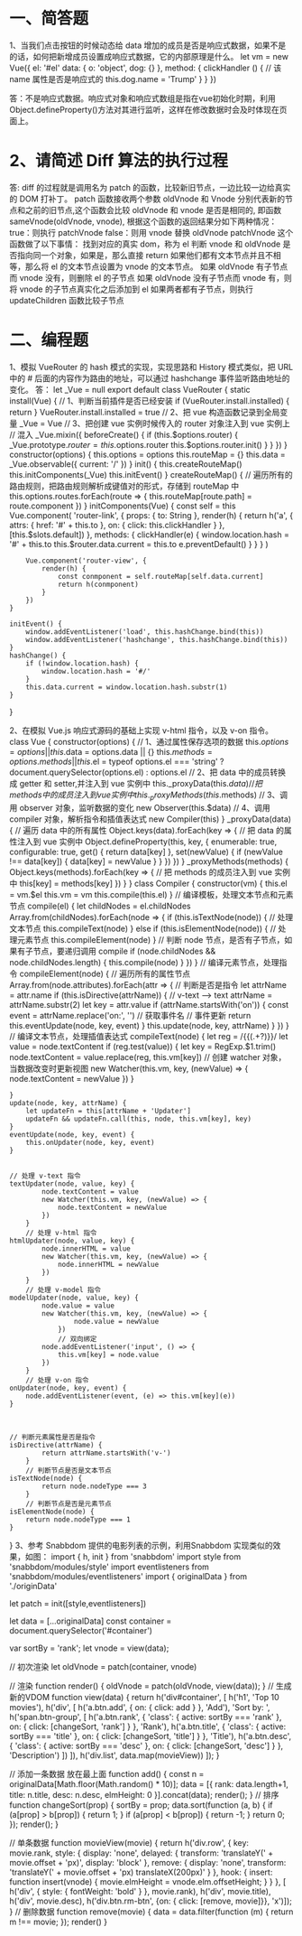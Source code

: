 # 一、简答题
1、当我们点击按钮的时候动态给 data 增加的成员是否是响应式数据，如果不是的话，如何把新增成员设置成响应式数据，它的内部原理是什么。
let vm = new Vue({
 el: '#el'
 data: {
  o: 'object',
  dog: {}
 },
 method: {
  clickHandler () {
   // 该 name 属性是否是响应式的
   this.dog.name = 'Trump'
  }
 }
})
 
 答：不是响应式数据。响应式对象和响应式数组是指在vue初始化时期，利用Object.defineProperty()方法对其进行监听，这样在修改数据时会及时体现在页面上。

# 2、请简述 Diff 算法的执行过程
 答:
 diff 的过程就是调用名为 patch 的函数，比较新旧节点，一边比较一边给真实的 DOM 打补丁。
patch 函数接收两个参数 oldVnode 和 Vnode 分别代表新的节点和之前的旧节点,这个函数会比较 oldVnode 和 vnode 是否是相同的, 即函数 sameVnode(oldVnode, vnode), 根据这个函数的返回结果分如下两种情况：
true：则执行 patchVnode
false：则用 vnode 替换 oldVnode
patchVnode 这个函数做了以下事情：
找到对应的真实 dom，称为 el
判断 vnode 和 oldVnode 是否指向同一个对象，如果是，那么直接 return
如果他们都有文本节点并且不相等，那么将 el 的文本节点设置为 vnode 的文本节点。
如果 oldVnode 有子节点而 vnode 没有，则删除 el 的子节点
如果 oldVnode 没有子节点而 vnode 有，则将 vnode 的子节点真实化之后添加到 el
如果两者都有子节点，则执行 updateChildren 函数比较子节点

# 二、编程题
1、模拟 VueRouter 的 hash 模式的实现，实现思路和 History 模式类似，把 URL 中的 # 后面的内容作为路由的地址，可以通过 hashchange 事件监听路由地址的变化。
 答：
 let _Vue = null
export default class VueRouter {
    static install(Vue) {
        // 1、判断当前插件是否已经安装
        if (VueRouter.install.installed) {
            return
        }
        VueRouter.install.installed = true
            // 2、把 vue 构造函数记录到全局变量
        _Vue = Vue
            // 3、把创建 vue 实例时候传入的 router 对象注入到 vue 实例上
            // 混入
        _Vue.mixin({
            beforeCreate() {
                if (this.$options.router) {
                    _Vue.prototype.$router = this.$options.router
                    this.$options.router.init()
                }
            }
        })
    }
    constructor(options) {
        this.options = options
        this.routeMap = {}
        this.data = _Vue.observable({
            current: '/'
        })
    }
    init() {
        this.createRouteMap()
        this.initComponents(_Vue)
        this.initEvent()
    }
    createRouteMap() {
        // 遍历所有的路由规则，把路由规则解析成键值对的形式，存储到 routeMap 中
        this.options.routes.forEach(route => {
            this.routeMap[route.path] = route.component
        })
    }
    initComponents(Vue) {
        const self = this
        Vue.component(
            'router-link', {
                props: {
                    to: String
                },
                render(h) {
                    return h('a', {
                        attrs: {
                            href: '#' + this.to
                        },
                        on: {
                            click: this.clickHandler
                        }
                    }, [this.$slots.default])
                },
                methods: {
                    clickHandler(e) {
                        window.location.hash = '#' + this.to
                        this.$router.data.current = this.to
                        e.preventDefault()
                    }
                }
            }
        )

        Vue.component('router-view', {
            render(h) {
                const conmponent = self.routeMap[self.data.current]
                return h(conmponent)
            }
        })
    }

    initEvent() {
        window.addEventListener('load', this.hashChange.bind(this))
        window.addEventListener('hashchange', this.hashChange.bind(this))
    }
    hashChange() {
        if (!window.location.hash) {
            window.location.hash = '#/'
        }
        this.data.current = window.location.hash.substr(1)
    }
}

2、在模拟 Vue.js 响应式源码的基础上实现 v-html 指令，以及 v-on 指令。
 class Vue {
    constructor(options) {
        // 1、通过属性保存选项的数据
        this.$options = options || {}
        this.$data = options.data || {}
        this.$methods = options.methods || {}
        this.$el = typeof options.el === 'string' ? document.querySelector(options.el) : options.el
            // 2、把 data 中的成员转换成 getter 和 setter,并注入到 vue 实例中
        this._proxyData(this.$data)
            // 把 methods 中的成员注入到 vue 实例中 
        this._proxyMethods(this.$methods)
            // 3、调用 observer 对象，监听数据的变化
        new Observer(this.$data)
            // 4、调用 compiler 对象，解析指令和插值表达式
        new Compiler(this)
    }
    _proxyData(data) {
        // 遍历 data 中的所有属性
        Object.keys(data).forEach(key => {
            // 把 data 的属性注入到 vue 实例中
            Object.defineProperty(this, key, {
                enumerable: true,
                configurable: true,
                get() {
                    return data[key]
                },
                set(newValue) {
                    if (newValue !== data[key]) {
                        data[key] = newValue
                    }
                }
            })
        })
    }
    _proxyMethods(methods) {
        Object.keys(methods).forEach(key => {
            // 把 methods 的成员注入到 vue 实例中
            this[key] = methods[key]
        })
    }
}
class Compiler {
    constructor(vm) {
            this.el = vm.$el
            this.vm = vm
            this.compile(this.el)
        }
        // 编译模板，处理文本节点和元素节点
    compile(el) {
            let childNodes = el.childNodes
            Array.from(childNodes).forEach(node => {
                if (this.isTextNode(node)) {
                    // 处理文本节点
                    this.compileText(node)
                } else if (this.isElementNode(node)) {
                    // 处理元素节点
                    this.compileElement(node)
                }
                // 判断 node 节点，是否有子节点，如果有子节点，要递归调用 compile
                if (node.childNodes && node.childNodes.length) {
                    this.compile(node)
                }
            })
        }
        // 编译元素节点，处理指令
    compileElement(node) {
            // 遍历所有的属性节点
            Array.from(node.attributes).forEach(attr => {
                // 判断是否是指令
                let attrName = attr.name
                if (this.isDirective(attrName)) {
                    // v-text --> text
                    attrName = attrName.substr(2)
                    let key = attr.value
                    if (attrName.startsWith('on')) {
                        const event = attrName.replace('on:', '') // 获取事件名
                            // 事件更新
                        return this.eventUpdate(node, key, event)
                    }
                    this.update(node, key, attrName)
                }
            })
        }
        // 编译文本节点，处理插值表达式
    compileText(node) {
        let reg = /\{\{(.+?)\}\}/
        let value = node.textContent
        if (reg.test(value)) {
            let key = RegExp.$1.trim()
            node.textContent = value.replace(reg, this.vm[key])
                // 创建 watcher 对象，当数据改变时更新视图
            new Watcher(this.vm, key, (newValue) => {
                node.textContent = newValue
            })
        }

    }
    update(node, key, attrName) {
        let updateFn = this[attrName + 'Updater']
        updateFn && updateFn.call(this, node, this.vm[key], key)
    }
    eventUpdate(node, key, event) {
        this.onUpdater(node, key, event)
    }


    // 处理 v-text 指令
    textUpdater(node, value, key) {
            node.textContent = value
            new Watcher(this.vm, key, (newValue) => {
                node.textContent = newValue
            })
        }
        // 处理 v-html 指令
    htmlUpdater(node, value, key) {
            node.innerHTML = value
            new Watcher(this.vm, key, (newValue) => {
                node.innerHTML = newValue
            })
        }
        // 处理 v-model 指令
    modelUpdater(node, value, key) {
            node.value = value
            new Watcher(this.vm, key, (newValue) => {
                    node.value = newValue
                })
                // 双向绑定
            node.addEventListener('input', () => {
                this.vm[key] = node.value
            })
        }
        // 处理 v-on 指令
    onUpdater(node, key, event) {
        node.addEventListener(event, (e) => this.vm[key](e))
    }



    // 判断元素属性是否是指令
    isDirective(attrName) {
            return attrName.startsWith('v-')
        }
        // 判断节点是否是文本节点
    isTextNode(node) {
            return node.nodeType === 3
        }
        // 判断节点是否是元素节点
    isElementNode(node) {
        return node.nodeType === 1
    }
}
3、参考 Snabbdom 提供的电影列表的示例，利用Snabbdom 实现类似的效果，如图：
import { h, init } from 'snabbdom'
import style from 'snabbdom/modules/style'
import eventlisteners from 'snabbdom/modules/eventlisteners'
import { originalData } from './originData'

let patch = init([style,eventlisteners])

let data = [...originalData]
const container = document.querySelector('#container')

var sortBy = 'rank';
let vnode = view(data);

// 初次渲染
let oldVnode = patch(container, vnode)


// 渲染
function render() {
    oldVnode = patch(oldVnode, view(data));
}
// 生成新的VDOM
function view(data) {
    return h('div#container',
        [
            h('h1', 'Top 10 movies'),
            h('div',
                [
                    h('a.btn.add',
                        { on: { click: add } }, 'Add'),
                    'Sort by: ',
                    h('span.btn-group',
                        [
                            h('a.btn.rank',
                                {
                                    'class': { active: sortBy === 'rank' },
                                    on: { click: [changeSort, 'rank'] }
                                }, 'Rank'),
                            h('a.btn.title',
                                {
                                    'class': { active: sortBy === 'title' },
                                    on: { click: [changeSort, 'title'] }
                                }, 'Title'),
                            h('a.btn.desc',
                                {
                                    'class': { active: sortBy === 'desc' },
                                    on: { click: [changeSort, 'desc'] }
                                }, 'Description')
                        ])
                ]),
            h('div.list', data.map(movieView))
        ]);
}

// 添加一条数据 放在最上面
function add() {
    const n = originalData[Math.floor(Math.random() * 10)];
    data = [{ rank: data.length+1, title: n.title, desc: n.desc, elmHeight: 0 }].concat(data);
    render();
}
// 排序
function changeSort(prop) {
    sortBy = prop;
    data.sort(function (a, b) {
        if (a[prop] > b[prop]) {
            return 1;
        }
        if (a[prop] < b[prop]) {
            return -1;
        }
        return 0;
    });
    render();
}

// 单条数据
function movieView(movie) {
    return h('div.row', {
        key: movie.rank,
        style: {
            display: 'none', 
            delayed: { transform: 'translateY(' + movie.offset + 'px)', display: 'block' },
            remove: { display: 'none', transform: 'translateY(' + movie.offset + 'px) translateX(200px)' }
        },
        hook: {
            insert: function insert(vnode) {
                movie.elmHeight = vnode.elm.offsetHeight;
            }
        }
    }, [
        h('div', { style: { fontWeight: 'bold' } }, movie.rank),
        h('div', movie.title), h('div', movie.desc),
        h('div.btn.rm-btn', {on: { click: [remove, movie]}}, 'x')]);
}
// 删除数据
function remove(movie) {
    data = data.filter(function (m) {
        return m !== movie;
    });
    render()
}